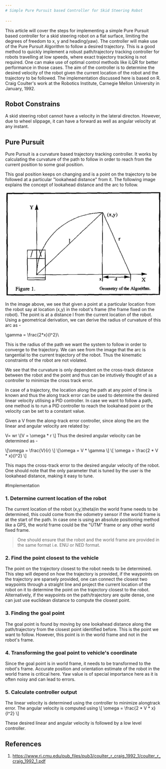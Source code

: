 ```yaml
---
# Simple Pure Pursuit based Controller for Skid Steering Robot

---
```

This article will cover the steps for implementing a simple Pure Pursuit based controller for a skid steering robot on a flat surface, limiting the degrees of freedom to x, y and heading(yaw).
The controller will make use of the Pure Pursuit Algorithm to follow a desired trajectory. This is a good method to quickly implement a robust path/trajectory tracking controller for robots travelling at low speeds, where exact trajectory tracking is not required. 
One can make use of optimal control methods like iLQR for better performance in those cases. 
The aim of the controller is to determine the desired velocity of the robot given the current location of the robot and the trajectory to be followed.
The implementation discussed here is based on R. Craig Coulter's  work at the Robotics Institute, Carnegie Mellon University in January, 1992.

## Robot Constrains
A skid steering robot cannot have a velocity in the lateral directon. However, due to wheel slippage, it can have a forward as well as angular velocity at any instant.

## Pure Pursuit
Pure Pursuit is a curvature based trajectory tracking controller. It works by calculating the curvature of the path to follow in order to reach from the current position to some goal position.

This goal position keeps on changing and is a point on the trajectory to be followed at a particular "lookahead distance" from it. 
The following image explains the concept of lookahead distance and the arc to follow.

![Geometry of Pure Pursuit Algorithm](assets/images/pure_pursuit_geometry.png)

In the image above, we see that given a point at a particular location from the robot say at location (x,y) in the robot's frame (the frame fixed on the robot). The point is at a distance l from the current location of the robot. Using a geometrical derivation, we can derive the radius of curvature of this arc as -

\gamma = \frac{2*x}{l^2}\

This is the radius of the path we want the system to follow in order to converge to the trajectory. We can see from the image that the arc is tangential to the current trajectory of the robot. Thus the kinematic constraints of the robot are not violated.

We see that the curvature is only dependent on the cross-track distance between the robot and the point and thus can be intutively thought of as a controller to minimize the cross track error.

In case of a trajectory, the location along the path at any point of time is known and thus the along track error can be used to determine the desired linear velocity utilising a PID controller. In case we want to follow a path, one method is to run a PID controller to reach the lookahead point or the velocity can be set to a constant value.

Given a V from the along-track error controller, since along the arc the linear and angular velocity are related by:

V= wr
\\[V = \omega * r \\]
Thus the desired angular velocity can be determined as -

\\[\omega = \frac{V}{r} \\]
\\[\omega = V * \gamma \\]
\\[ \omega = \frac{2 * V * x}{l^2} \\]

This maps the cross-track error to the desired angular velocity of the robot. One should note that the only parameter that is tuned by the user is the lookahead distance, making it easy to tune.

#Implementation

### 1. Determine current location of the robot
The current location of the robot (x,y,\theta)in the world frame needs to be determined, this could come from the odometry sensor if the world frame is at the start of the path. In case one is using an absolute positioning method like a GPS, the world frame could be the "UTM" frame or any other world fixed frame. 

> One should ensure that the robot and the world frame are provided in the same format i.e. ENU or NED format.

### 2. Find the point closest to the vehicle
The point on the trajectory closest to the robot needs to be determined. This step will depend on how the trajectory is provided, if the waypoints on the trajectory are sparsely provided, one can connect the closest two waypoints through a straight line and project the current location of the robot on it to determine the point on the trajectory closest to the robot.
Alternatively, if the waypoints on the path/trajectory are quite dense, one can just use euclidean distance to compute the closest point.

### 3. Finding the goal point
The goal point is found by moving by one lookahead distance along the path/trajectory from the closest point identified before. This is the point we want to follow. However, this point is in the world frame and not in the robot's frame.

### 4. Transforming the goal point to vehicle's coordinate
Since the goal point is in world frame, it needs to be transformed to the robot's frame. Accurate position and orientation estimate of the robot in the world frame is critical here. Yaw value is of special importance here as it is often noisy and can lead to errors.

### 5. Calculate controller output
The linear velocity is determined using the controller to minimize alongtrack error.
The angular velocity is computed using 
\\[ \omega = \frac{2 * V * x}{l^2} \\]
    
These desired linear and angular velocity is followed by a low level controller.
## References
1. https://www.ri.cmu.edu/pub_files/pub3/coulter_r_craig_1992_1/coulter_r_craig_1992_1.pdf

